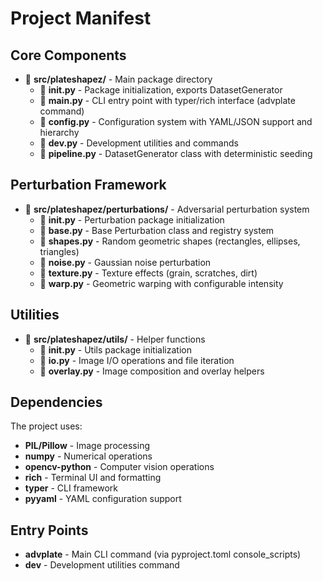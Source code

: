 # Project Manifest

## Core Components

- 📁 **src/plateshapez/** - Main package directory
  - 📄 **__init__.py** - Package initialization, exports DatasetGenerator
  - 📄 **__main__.py** - CLI entry point with typer/rich interface (advplate command)
  - 📄 **config.py** - Configuration system with YAML/JSON support and hierarchy
  - 📄 **dev.py** - Development utilities and commands
  - 📄 **pipeline.py** - DatasetGenerator class with deterministic seeding

## Perturbation Framework

- 📁 **src/plateshapez/perturbations/** - Adversarial perturbation system
  - 📄 **__init__.py** - Perturbation package initialization
  - 📄 **base.py** - Base Perturbation class and registry system
  - 📄 **shapes.py** - Random geometric shapes (rectangles, ellipses, triangles)
  - 📄 **noise.py** - Gaussian noise perturbation
  - 📄 **texture.py** - Texture effects (grain, scratches, dirt)
  - 📄 **warp.py** - Geometric warping with configurable intensity

## Utilities

- 📁 **src/plateshapez/utils/** - Helper functions
  - 📄 **__init__.py** - Utils package initialization
  - 📄 **io.py** - Image I/O operations and file iteration
  - 📄 **overlay.py** - Image composition and overlay helpers

## Dependencies

The project uses:
- **PIL/Pillow** - Image processing
- **numpy** - Numerical operations
- **opencv-python** - Computer vision operations
- **rich** - Terminal UI and formatting
- **typer** - CLI framework
- **pyyaml** - YAML configuration support

## Entry Points

- **advplate** - Main CLI command (via pyproject.toml console_scripts)
- **dev** - Development utilities command
